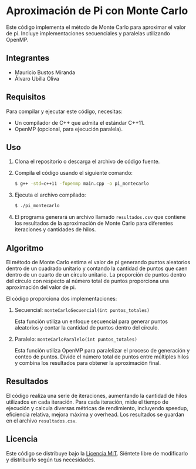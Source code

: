 # Aproximación de Pi con Monte Carlo

Este código implementa el método de Monte Carlo para aproximar el valor de pi. Incluye implementaciones secuenciales y paralelas utilizando OpenMP.

## Integrantes

- Mauricio Bustos Miranda
- Álvaro Ubilla Oliva

## Requisitos

Para compilar y ejecutar este código, necesitas:

- Un compilador de C++ que admita el estándar C++11.
- OpenMP (opcional, para ejecución paralela).

## Uso

1. Clona el repositorio o descarga el archivo de código fuente.

2. Compila el código usando el siguiente comando:

   ```bash
   $ g++ -std=c++11 -fopenmp main.cpp -o pi_montecarlo
   ```

3. Ejecuta el archivo compilado:

   ```bash
   $ ./pi_montecarlo
   ```

4. El programa generará un archivo llamado `resultados.csv` que contiene los resultados de la aproximación de Monte Carlo para diferentes iteraciones y cantidades de hilos.

## Algoritmo

El método de Monte Carlo estima el valor de pi generando puntos aleatorios dentro de un cuadrado unitario y contando la cantidad de puntos que caen dentro de un cuarto de un círculo unitario. La proporción de puntos dentro del círculo con respecto al número total de puntos proporciona una aproximación del valor de pi.

El código proporciona dos implementaciones:

1. Secuencial: `monteCarloSecuencial(int puntos_totales)`

   Esta función utiliza un enfoque secuencial para generar puntos aleatorios y contar la cantidad de puntos dentro del círculo.

2. Paralelo: `monteCarloParalelo(int puntos_totales)`

   Esta función utiliza OpenMP para paralelizar el proceso de generación y conteo de puntos. Divide el número total de puntos entre múltiples hilos y combina los resultados para obtener la aproximación final.

## Resultados

El código realiza una serie de iteraciones, aumentando la cantidad de hilos utilizados en cada iteración. Para cada iteración, mide el tiempo de ejecución y calcula diversas métricas de rendimiento, incluyendo speedup, eficiencia relativa, mejora máxima y overhead. Los resultados se guardan en el archivo `resultados.csv`.

## Licencia

Este código se distribuye bajo la [Licencia MIT](https://choosealicense.com/licenses/mit/). Siéntete libre de modificarlo y distribuirlo según tus necesidades.
